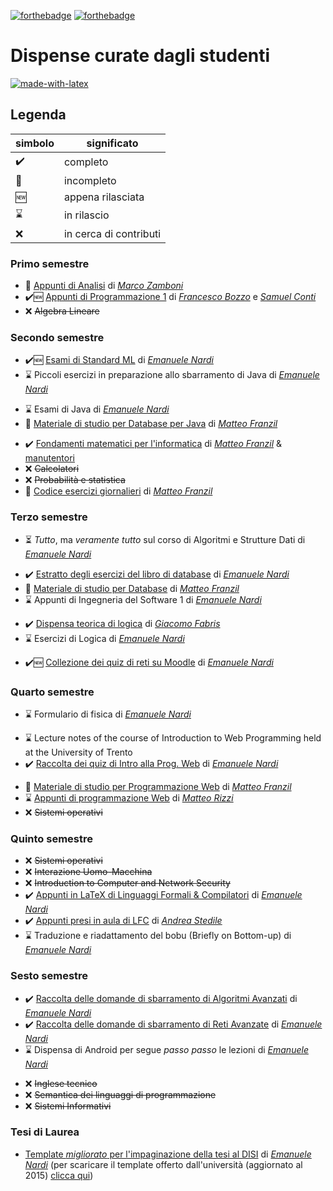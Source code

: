 [![forthebadge](https://forthebadge.com/images/badges/you-didnt-ask-for-this.svg)](https://forthebadge.com)
[![forthebadge](https://forthebadge.com/images/badges/built-with-love.svg)](https://forthebadge.com)

# Dispense curate dagli studenti

[![made-with-latex](https://img.shields.io/badge/Made%20with-LaTeX-1f425f.svg)](https://www.latex-project.org/)

## Legenda

simbolo  | significato
--|--
✔️ | completo
🔨 | incompleto
🆕 | appena rilasciata
⌛ | in rilascio
❌ | in cerca di contributi

### Primo semestre

- 🔨 [Appunti di Analisi](https://github.com/ZamboniM/Analisi1-UNITN) di [_Marco Zamboni_](https://github.com/ZamboniM)
- ✔️🆕 [Appunti di Programmazione 1](https://github.com/FrancescoBozzo/Appunti-Programmazione1/) di [_Francesco Bozzo_](https://github.com/FrancescoBozzo) e [_Samuel Conti_](https://github.com/Samaretas)
- ❌ ~~Algebra Lineare~~


### Secondo semestre

- ✔️🆕 [Esami di Standard ML](https://github.com/emanuelenardi/latex-sml) di [_Emanuele Nardi_](https://github.com/emanuelenardi)
- ⌛ Piccoli esercizi in preparazione allo sbarramento di Java di [_Emanuele Nardi_](https://github.com/emanuelenardi)
<!-- - 🆕 [Piccoli esercizi in preparazione allo sbarramento di Java](https://github.com/emanuelenardi/java-pills) di [_Emanuele Nardi_](https://github.com/emanuelenardi) -->
- ⌛ Esami di Java di [_Emanuele Nardi_](https://github.com/emanuelenardi)
- 🔖 [Materiale di studio per Database per Java](https://github.com/mfranzil/LinguaggiMod1UniTN) di [_Matteo Franzil_](https://github.com/mfranzil)
<!-- - 🆕 [Esami di Java](https://github.com/emanuelenardi/latex-java) di [_Emanuele Nardi_](https://github.com/emanuelenardi) -->
- ✔️ [Fondamenti matematici per l'informatica](https://github.com/mfranzil/TeoremiFMIUniTN) di [_Matteo Franzil_](https://github.com/mfranzil) & [manutentori](https://github.com/mfranzil/FMIUniTN#authors)
- ❌ ~~Calcolatori~~
- ❌ ~~Probabilità e statistica~~
- 🔖 [Codice esercizi giornalieri](https://github.com/mfranzil/PSUniTN/) di [_Matteo Franzil_](https://github.com/mfranzil)

### Terzo semestre

- ⏳ _Tutto_, ma _veramente tutto_ sul corso di Algoritmi e Strutture Dati di [_Emanuele Nardi_](https://github.com/emanuelenardi)
<!-- - 🆕 [_Tutto_, ma _veramente tutto_ sul corso di Algoritmi e Strutture Dati](https://github.com/emanuelenardi/latex-algorithms) di [_Emanuele Nardi_](https://github.com/emanuelenardi) -->
- ✔️ [Estratto degli esercizi del libro di database](https://github.com/emanuelenardi/latex-db/) di [_Emanuele Nardi_](https://github.com/emanuelenardi)
- 🔖 [Materiale di studio per Database](https://github.com/mfranzil/DatabaseUniTN) di [_Matteo Franzil_](https://github.com/mfranzil)
- ⌛ Appunti di Ingegneria del Software 1 di [_Emanuele Nardi_](https://github.com/emanuelenardi)
<!-- - 🆕 [Appunti di Ingegneria del Software 1](https://github.com/emanuelenardi/latex-is1) di [_Emanuele Nardi_](https://github.com/emanuelenardi) -->
- ✔️ [Dispensa teorica di logica](https://github.com/gik98/unitn18-logics) di [_Giacomo Fabris_](https://github.com/gik98)
- ⌛ Esercizi di Logica di [_Emanuele Nardi_](https://github.com/emanuelenardi)
<!-- - 🆕 [Esercizi di Logica](https://github.com/emanuelenardi/latex-logics) di [_Emanuele Nardi_](https://github.com/emanuelenardi) -->
- ✔️🆕 [Collezione dei quiz di reti su Moodle](https://github.com/emanuelenardi/moodle-reti) di [_Emanuele Nardi_](https://github.com/emanuelenardi)


### Quarto semestre

- ⌛ Formulario di fisica di [_Emanuele Nardi_](https://github.com/emanuelenardi)
<!-- - 🆕 [Formulario di fisica](https://github.com/emanuelenardi/formulary-physics) di [_Emanuele Nardi_](https://github.com/emanuelenardi) -->
- ⌛ Lecture notes of the course of Introduction to Web Programming held at the University of Trento
- ✔️ [Raccolta dei quiz di Intro alla Prog. Web](https://github.com/emanuelenardi/latex-quiz-web) di [_Emanuele Nardi_](https://github.com/emanuelenardi)
<!-- - 🆕 [Lecture notes of the course of Introduction to Web Programming held at the University of Trento](https://github.com/emanuelenardi/latex-web) di [_Emanuele Nardi_](https://github.com/emanuelenardi) -->
- 🔖 [Materiale di studio per Programmazione Web](https://github.com/mfranzil/Programmazione1UniTN) di [_Matteo Franzil_](https://github.com/mfranzil)
- ⌛ [Appunti di programmazione Web](https://github.com/Matteounitn/ProgrammazioneWebUniTN/) di [_Matteo Rizzi_](https://github.com/Matteounitn/)
- ❌ ~~Sistemi operativi~~


### Quinto semestre

- ❌ ~~Sistemi operativi~~
- ❌ ~~Interazione Uomo-Macchina~~
- ❌ ~~Introduction to Computer and Network Security~~
- ✔️ [Appunti in LaTeX di Linguaggi Formali & Compilatori](https://github.com/emanuelenardi/latex-lfc) di [_Emanuele Nardi_](https://github.com/emanuelenardi)
- ✔️ [Appunti presi in aula di LFC](https://github.com/andreastedile/lfc) di [_Andrea Stedile_](https://github.com/andreastedile/)
- ⌛ Traduzione e riadattamento del bobu (Briefly on Bottom-up) di [_Emanuele Nardi_](https://github.com/emanuelenardi)
<!-- - 🆕 [Traduzione del bobu](https://github.com/emanuelenardi/bobu) di [_Emanuele Nardi_](https://github.com/emanuelenardi) -->


### Sesto semestre

- ✔️ [Raccolta delle domande di sbarramento di Algoritmi Avanzati](https://github.com/emanuelenardi/latex-aa-answers) di [_Emanuele Nardi_](https://github.com/emanuelenardi)
- ✔️ [Raccolta delle domande di sbarramento di Reti Avanzate](https://github.com/emanuelenardi/latex-an-answers) di [_Emanuele Nardi_](https://github.com/emanuelenardi)
- ⌛ Dispensa di Android per segue _passo passo_ le lezioni di [_Emanuele Nardi_](https://github.com/emanuelenardi)
<!-- - 🆕 [Dispensa di Android per segue _passo passo_ le lezioni](https://github.com/emanuelenardi/latex-android) di [_Emanuele Nardi_](https://github.com/emanuelenardi) -->
- ❌ ~~Inglese tecnico~~
- ❌ ~~Semantica dei linguaggi di programmazione~~
- ❌ ~~Sistemi Informativi~~

### Tesi di Laurea

- [Template _migliorato_ per l'impaginazione della tesi al DISI](https://github.com/emanuelenardi/latex-laurea) di [_Emanuele Nardi_](https://github.com/emanuelenardi) (per scaricare il template offerto dall'università (aggiornato al 2015) [clicca qui](https://offertaformativa.unitn.it/alfresco/download/workspace/SpacesStore/27c01742-cd69-4b54-9f20-b84fe916c1d8/Template_Elaborato_Finale_latex.zip))

